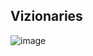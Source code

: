 ## Vizionaries

![image](https://github.com/KnuppLucas/Vizionaries/assets/102392874/da1fe612-9ce5-4398-862c-b7c14b152dec)
